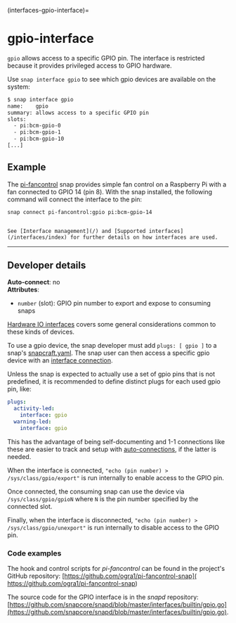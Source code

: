 (interfaces-gpio-interface)=
# gpio-interface

`gpio` allows access to a specific GPIO pin. The interface is restricted because it provides privileged access to GPIO hardware.


Use  `snap interface gpio` to see which gpio devices are available on the system:

```bash
$ snap interface gpio
name:    gpio
summary: allows access to a specific GPIO pin
slots:
  - pi:bcm-gpio-0
  - pi:bcm-gpio-1
  - pi:bcm-gpio-10
[...]
```

<h2 id='heading--example'>Example</h2>

The [pi-fancontrol](https://snapcraft.io/pi-fancontrol) snap provides simple fan control on a Raspberry Pi with a fan connected to GPIO 14 (pin 8). With the snap installed, the following command will connect the interface to the pin:

```bash
snap connect pi-fancontrol:gpio pi:bcm-gpio-14
```

```{tip}

See [Interface management](/) and [Supported interfaces](/interfaces/index) for further details on how interfaces are used.
```

---

<h2 id='heading--dev-details'>Developer details </h2>

**Auto-connect**: no</br>
**Attributes**:
 * `number` (slot): GPIO pin number to export and expose to consuming snaps

[Hardware IO interfaces](/interfaces/hardware-io-interfaces) covers some general considerations common to these kinds of devices.

To use a gpio device, the snap developer must add `plugs: [ gpio ]` to a snap's [snapcraft.yaml](/). The snap user can then access a specific gpio device with an [interface connection](/t/interface-management/6154#heading--manual-connections).

Unless the snap is expected to actually use a set of gpio pins that is not predefined,  it is recommended to define distinct plugs for each used gpio pin, like:

```yaml
plugs:
  activity-led:
    interface: gpio
  warning-led:
    interface: gpio
```

This has the advantage of being self-documenting and 1-1  connections like these are easier to track and setup with [auto-connections](/), if the latter is needed.

When the interface is connected, `"echo (pin number) > /sys/class/gpio/export"`  is run internally to enable access to the GPIO pin.

Once connected, the consuming snap can use the device via `/sys/class/gpio/gpioN` where `N` is the pin number specified by the connected slot.

Finally, when the interface is disconnected,  `"echo (pin number) > /sys/class/gpio/unexport"`  is run internally to disable access to the GPIO pin.

<h3 id='heading-code'>Code examples</h3>

The hook and control scripts for _pi-fancontrol_ can be found in the project's GitHub repository: [https://github.com/ogra1/pi-fancontrol-snap]( https://github.com/ogra1/pi-fancontrol-snap)

The source code for the GPIO interface is in the _snapd_ repository: [https://github.com/snapcore/snapd/blob/master/interfaces/builtin/gpio.go](https://github.com/snapcore/snapd/blob/master/interfaces/builtin/gpio.go).

